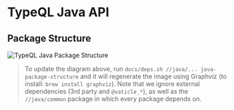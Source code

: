 # TypeQL Java API

## Package Structure

![TypeQL Java Package Structure](../docs/java-package-structure.png)

> To update the diagram above, run `docs/deps.sh //java/... java-package-structure` and it will regenerate the image using Graphviz (to install: `brew install graphviz`). Note that we ignore external dependencies (3rd party and `@vaticle_*`), as well as the `//java/common` package in which every package depends on.
